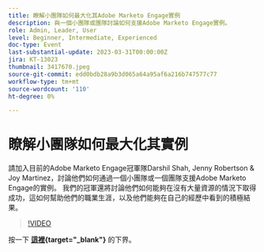 ```yaml
---
title: 瞭解小團隊如何最大化其Adobe Marketo Engage實例
description: 與一個小團隊或團隊討論如何支援Adobe Marketo Engage實例。
role: Admin, Leader, User
level: Beginner, Intermediate, Experienced
doc-type: Event
last-substantial-update: 2023-03-31T00:00:00Z
jira: KT-13023
thumbnail: 3417670.jpeg
source-git-commit: edd0bdb28a9b3d065a64a95af6a216b747577c77
workflow-type: tm+mt
source-wordcount: '110'
ht-degree: 0%

---
```


# 瞭解小團隊如何最大化其實例

請加入目前的Adobe Marketo Engage冠軍隊Darshil Shah, Jenny Robertson &amp; Joy Martinez，討論他們如何通過一個小團隊或一個團隊支援Adobe Marketo Engage的實例。 我們的冠軍還將討論他們如何能夠在沒有大量資源的情況下取得成功，這如何幫助他們的職業生涯，以及他們能夠在自己的經歷中看到的積極結果。

>[!VIDEO](https://video.tv.adobe.com/v/3417670/?quality=12&learn=on)

按一下 **[這裡](assets/small-team-instance.pdf){target="_blank"}** 的下界。
